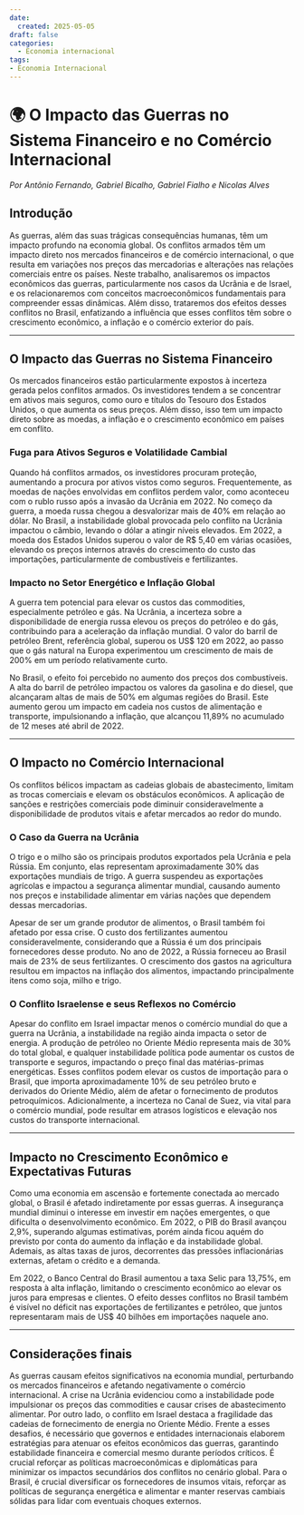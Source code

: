 ```yaml
---
date:
  created: 2025-05-05
draft: false
categories:
  - Economia internacional
tags:
- Economia Internacional
---
```


# 🌍 **O Impacto das Guerras no Sistema Financeiro e no Comércio Internacional**  
*Por Antônio Fernando, Gabriel Bicalho, Gabriel Fialho e Nicolas Alves* 

## **Introdução**  
As guerras, além das suas trágicas consequências humanas, têm um impacto
profundo na economia global. Os conflitos armados têm um impacto direto nos
mercados financeiros e de comércio internacional, o que resulta em variações
nos preços das mercadorias e alterações nas relações comerciais entre os
países. Neste trabalho, analisaremos os impactos econômicos das guerras,
particularmente nos casos da Ucrânia e de Israel, e os relacionaremos com
conceitos macroeconômicos fundamentais para compreender essas dinâmicas.
Além disso, trataremos dos efeitos desses conflitos no Brasil, enfatizando a
influência que esses conflitos têm sobre o crescimento econômico, a inflação e
o comércio exterior do país. 

---

## **O Impacto das Guerras no Sistema Financeiro**  
Os mercados financeiros estão particularmente expostos à incerteza gerada
pelos conflitos armados. Os investidores tendem a se concentrar em ativos
mais seguros, como ouro e títulos do Tesouro dos Estados Unidos, o que
aumenta os seus preços. Além disso, isso tem um impacto direto sobre as
moedas, a inflação e o crescimento econômico em países em conflito.

### Fuga para Ativos Seguros e Volatilidade Cambial
Quando há conflitos armados, os investidores procuram proteção, aumentando
a procura por ativos vistos como seguros. Frequentemente, as moedas de
nações envolvidas em conflitos perdem valor, como aconteceu com o rublo
russo após a invasão da Ucrânia em 2022. No começo da guerra, a moeda
russa chegou a desvalorizar mais de 40% em relação ao dólar.
No Brasil, a instabilidade global provocada pelo conflito na Ucrânia impactou o câmbio, levando o dólar a atingir níveis elevados. Em 2022, a moeda dos Estados Unidos superou o valor de R$ 5,40 em várias ocasiões, elevando os preços internos através do crescimento do custo das importações, particularmente de combustíveis e fertilizantes.

### Impacto no Setor Energético e Inflação Global
A guerra tem potencial para elevar os custos das commodities, especialmente petróleo e gás. Na Ucrânia, a incerteza sobre a disponibilidade de energia russa elevou os preços do petróleo e do gás, contribuindo para a aceleração da inflação mundial. O valor do barril de petróleo Brent, referência global, superou os US$ 120 em 2022, ao passo que o gás natural na Europa experimentou um crescimento de mais de 200% em um período relativamente curto.

No Brasil, o efeito foi percebido no aumento dos preços dos combustíveis. A alta do barril de petróleo impactou os valores da gasolina e do diesel, que alcançaram altas de mais de 50% em algumas regiões do Brasil. Este aumento gerou um impacto em cadeia nos custos de alimentação e transporte,
impulsionando a inflação, que alcançou 11,89% no acumulado de 12 meses até
abril de 2022.

---

## **O Impacto no Comércio Internacional**  
Os conflitos bélicos impactam as cadeias globais de abastecimento, limitam as trocas comerciais e elevam os obstáculos econômicos. A aplicação de sanções e restrições comerciais pode diminuir consideravelmente a disponibilidade de produtos vitais e afetar mercados ao redor do mundo.

### O Caso da Guerra na Ucrânia
O trigo e o milho são os principais produtos exportados pela Ucrânia e pela Rússia. Em conjunto, elas representam aproximadamente 30% das
exportações mundiais de trigo. A guerra suspendeu as exportações agrícolas e impactou a segurança alimentar mundial, causando aumento nos preços e instabilidade alimentar em várias nações que dependem dessas mercadorias.

Apesar de ser um grande produtor de alimentos, o Brasil também foi afetado
por essa crise. O custo dos fertilizantes aumentou consideravelmente,
considerando que a Rússia é um dos principais fornecedores desse produto.
No ano de 2022, a Rússia forneceu ao Brasil mais de 23% de seus fertilizantes. O crescimento dos gastos na agricultura resultou em impactos na inflação dos alimentos, impactando principalmente itens como soja, milho e trigo.   

### O Conflito Israelense e seus Reflexos no Comércio 
Apesar do conflito em Israel impactar menos o comércio mundial do que a
guerra na Ucrânia, a instabilidade na região ainda impacta o setor de energia. A produção de petróleo no Oriente Médio representa mais de 30% do total global, e qualquer instabilidade política pode aumentar os custos de transporte e seguros, impactando o preço final das matérias-primas energéticas. Esses conflitos podem elevar os custos de importação para o Brasil, que importa aproximadamente 10% de seu petróleo bruto e derivados do Oriente Médio, além de afetar o fornecimento de produtos petroquímicos. Adicionalmente, a incerteza no Canal de Suez, via vital para o comércio mundial, pode resultar em atrasos logísticos e elevação nos custos do transporte internacional.  

---

## **Impacto no Crescimento Econômico e Expectativas Futuras**  
Como uma economia em ascensão e fortemente conectada ao mercado global,
o Brasil é afetado indiretamente por essas guerras. A insegurança mundial
diminui o interesse em investir em nações emergentes, o que dificulta o
desenvolvimento econômico. Em 2022, o PIB do Brasil avançou 2,9%,
superando algumas estimativas, porém ainda ficou aquém do previsto por
conta do aumento da inflação e da instabilidade global. Ademais, as altas taxas de juros, decorrentes das pressões inflacionárias externas, afetam o crédito e a demanda.

Em 2022, o Banco Central do Brasil aumentou a taxa Selic para 13,75%, em
resposta à alta inflação, limitando o crescimento econômico ao elevar os juros para empresas e clientes. O efeito desses conflitos no Brasil também é visível no déficit nas exportações de fertilizantes e petróleo, que juntos representaram mais de US$ 40 bilhões em importações naquele ano.

---

## **Considerações finais**  
As guerras causam efeitos significativos na economia mundial, perturbando os mercados financeiros e afetando negativamente o comércio internacional. A crise na Ucrânia evidenciou como a instabilidade pode impulsionar os preços das commodities e causar crises de abastecimento alimentar. Por outro lado, o conflito em Israel destaca a fragilidade das cadeias de fornecimento de energia no Oriente Médio.
Frente a esses desafios, é necessário que governos e entidades internacionais elaborem estratégias para atenuar os efeitos econômicos das guerras, garantindo estabilidade financeira e comercial mesmo durante períodos críticos. É crucial reforçar as políticas macroeconômicas e diplomáticas para minimizar os impactos secundários dos conflitos
no cenário global. Para o Brasil, é crucial diversificar os fornecedores de insumos vitais, reforçar as políticas de segurança energética e alimentar e manter reservas cambiais sólidas para lidar com eventuais choques externos.